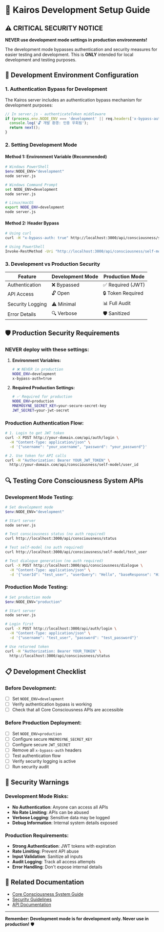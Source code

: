 # 🚀 Kairos Development Setup Guide

## ⚠️ **CRITICAL SECURITY NOTICE**

**NEVER use development mode settings in production environments!**

The development mode bypasses authentication and security measures for easier testing and development. This is **ONLY** intended for local development and testing purposes.

## 🔧 Development Environment Configuration

### 1. **Authentication Bypass for Development**

The Kairos server includes an authentication bypass mechanism for development purposes:

```javascript
// In server.js - authenticateToken middleware
if (process.env.NODE_ENV === 'development' || req.headers['x-bypass-auth'] === 'true') {
  console.log('🔓 개발 환경: 인증 우회됨');
  return next();
}
```

### 2. **Setting Development Mode**

#### **Method 1: Environment Variable (Recommended)**
```bash
# Windows PowerShell
$env:NODE_ENV="development"
node server.js

# Windows Command Prompt
set NODE_ENV=development
node server.js

# Linux/macOS
export NODE_ENV=development
node server.js
```

#### **Method 2: Header Bypass**
```bash
# Using curl
curl -H "x-bypass-auth: true" http://localhost:3000/api/consciousness/self-model/test_user

# Using PowerShell
Invoke-RestMethod -Uri "http://localhost:3000/api/consciousness/self-model/test_user" -Headers @{"x-bypass-auth"="true"}
```

### 3. **Development vs Production Security**

| Feature | Development Mode | Production Mode |
|---------|------------------|-----------------|
| Authentication | ❌ Bypassed | ✅ Required (JWT) |
| API Access | 🔓 Open | 🔒 Token Required |
| Security Logging | ⚠️ Minimal | 📊 Full Audit |
| Error Details | 🔍 Verbose | 🛡️ Sanitized |

## 🛡️ **Production Security Requirements**

### **NEVER deploy with these settings:**

1. **Environment Variables:**
   ```bash
   # ❌ NEVER in production
   NODE_ENV=development
   x-bypass-auth=true
   ```

2. **Required Production Settings:**
   ```bash
   # ✅ Required for production
   NODE_ENV=production
   MNEMOSYNE_SECRET_KEY=your-secure-secret-key
   JWT_SECRET=your-jwt-secret
   ```

### **Production Authentication Flow:**

```bash
# 1. Login to get JWT token
curl -X POST http://your-domain.com/api/auth/login \
  -H "Content-Type: application/json" \
  -d '{"username": "your_username", "password": "your_password"}'

# 2. Use token for API calls
curl -H "Authorization: Bearer YOUR_JWT_TOKEN" \
  http://your-domain.com/api/consciousness/self-model/user_id
```

## 🔍 **Testing Core Consciousness System APIs**

### **Development Mode Testing:**

```bash
# Set development mode
$env:NODE_ENV="development"

# Start server
node server.js

# Test consciousness status (no auth required)
curl http://localhost:3000/api/consciousness/status

# Test self-model (no auth required)
curl http://localhost:3000/api/consciousness/self-model/test_user

# Test dialogue generation (no auth required)
curl -X POST http://localhost:3000/api/consciousness/dialogue \
  -H "Content-Type: application/json" \
  -d '{"userId": "test_user", "userQuery": "Hello", "baseResponse": "Hi there!"}'
```

### **Production Mode Testing:**

```bash
# Set production mode
$env:NODE_ENV="production"

# Start server
node server.js

# Login first
curl -X POST http://localhost:3000/api/auth/login \
  -H "Content-Type: application/json" \
  -d '{"username": "test_user", "password": "test_password"}'

# Use returned token
curl -H "Authorization: Bearer YOUR_TOKEN" \
  http://localhost:3000/api/consciousness/status
```

## 📋 **Development Checklist**

### **Before Development:**
- [ ] Set `NODE_ENV=development`
- [ ] Verify authentication bypass is working
- [ ] Check that all Core Consciousness APIs are accessible

### **Before Production Deployment:**
- [ ] Set `NODE_ENV=production`
- [ ] Configure secure `MNEMOSYNE_SECRET_KEY`
- [ ] Configure secure `JWT_SECRET`
- [ ] Remove all `x-bypass-auth` headers
- [ ] Test authentication flow
- [ ] Verify security logging is active
- [ ] Run security audit

## 🚨 **Security Warnings**

### **Development Mode Risks:**
- **No Authentication**: Anyone can access all APIs
- **No Rate Limiting**: APIs can be abused
- **Verbose Logging**: Sensitive data may be logged
- **Debug Information**: Internal system details exposed

### **Production Requirements:**
- **Strong Authentication**: JWT tokens with expiration
- **Rate Limiting**: Prevent API abuse
- **Input Validation**: Sanitize all inputs
- **Audit Logging**: Track all access attempts
- **Error Handling**: Don't expose internal details

## 🔗 **Related Documentation**

- [Core Consciousness System Guide](./CORE_CONSCIOUSNESS_GUIDE.md)
- [Security Guidelines](./CONTRIBUTING.md#security--ethical-development-guidelines)
- [API Documentation](./API_DOCUMENTATION.md)

---

**Remember: Development mode is for development only. Never use in production!** 🛡️

